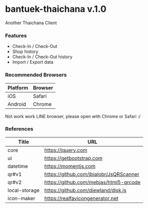 # bantuek-thaichana v.1.0

Another Thaichana Client

### Features

* Check-In / Check-Out
* Shop history
* Check-In / Check-Out history
* Import / Export data

### Recommended Browsers

Platform | Browser
--- | ---
iOS | Safari
Android | Chrome

Not work work LINE browser, please open with Chrome or Safari :/

### References

Title | URL
--- | ---
core | https://jquery.com
ui | https://getbootstrap.com
datetime | https://momentjs.com
qr#v1 | https://github.com/jbialobr/JsQRScanner
qr#v2 | https://github.com/mebjas/html5-qrcode
local-storage | https://github.com/diewland/disk.js
icon-maker | https://realfavicongenerator.net
